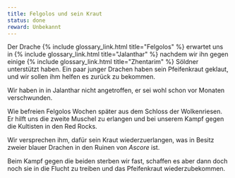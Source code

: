 ```yaml
---
title: Felgolos und sein Kraut
status: done
reward: Unbekannt
---
```


Der Drache {% include glossary_link.html title="Felgolos" %} erwartet uns in {% include
glossary_link.html title="Jalanthar" %} nachdem wir ihn gegen einige {% include glossary_link.html
title="Zhentarim" %} Söldner unterstützt haben. Ein paar junger Drachen haben sein Pfeifenkraut
geklaut, und wir sollen ihm helfen es zurück zu bekommen.

Wir haben in in Jalanthar nicht angetroffen, er sei wohl schon vor Monaten verschwunden.

Wie befreien Felgolos Wochen später aus dem Schloss der Wolkenriesen. Er hilft uns die zweite
Muschel zu erlangen und bei unserem Kampf gegen die Kultisten in den Red Rocks.

Wir versprechen ihm, dafür sein Kraut wiederzuerlangen, was in Besitz zweier blauer Drachen in den
Ruinen von *Ascore* ist.

Beim Kampf gegen die beiden sterben wir fast, schaffen es aber dann doch noch sie in die Flucht
zu treiben und das Pfeifenkraut wiederzubekommen.

